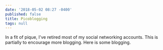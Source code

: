 ```yaml
---
date: '2018-05-02 08:27 -0400'
published: false
title: Picoblogging
tags: null
---
```

In a fit of pique, I've retired most of my social networking accounts. This is partially to encourage more blogging. Here is some blogging.
